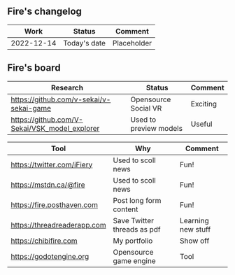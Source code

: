 ## Fire's changelog

| Work | Status | Comment |
|---|---|---|
| 2022-12-14| Today's date | Placeholder |

## Fire's board

| Research | Status | Comment |
|---|---|---|
| https://github.com/v-sekai/v-sekai-game | Opensource Social VR| Exciting |
| https://github.com/V-Sekai/VSK_model_explorer | Used to preview models | Useful |

|Tool  | Why | Comment |
|---|---|---|
| https://twitter.com/iFiery | Used to scoll news | Fun! |
| https://mstdn.ca/@fire | Used to scoll news | Fun! |
| https://fire.posthaven.com | Post long form content | Fun! |
| https://threadreaderapp.com | Save Twitter threads as pdf | Learning new stuff |
| https://chibifire.com | My portfolio | Show off |
| https://godotengine.org | Opensource game engine | Tool |
